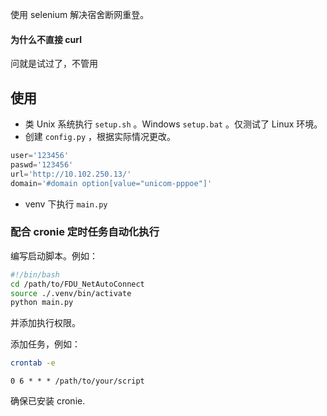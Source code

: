 使用 selenium 解决宿舍断网重登。  

#### 为什么不直接 curl

问就是试过了，不管用

## 使用

- 类 Unix 系统执行 `setup.sh` 。Windows `setup.bat` 。仅测试了 Linux 环境。
- 创建 `config.py` ，根据实际情况更改。

```python
user='123456'
paswd='123456'
url='http://10.102.250.13/'
domain='#domain option[value="unicom-pppoe"]'
```
- venv 下执行 `main.py`

### 配合 cronie 定时任务自动化执行

编写启动脚本。例如：
```bash
#!/bin/bash
cd /path/to/FDU_NetAutoConnect
source ./.venv/bin/activate
python main.py
```
并添加执行权限。  

添加任务，例如：

```bash
crontab -e
```

```
0 6 * * * /path/to/your/script
```
确保已安装 cronie.

